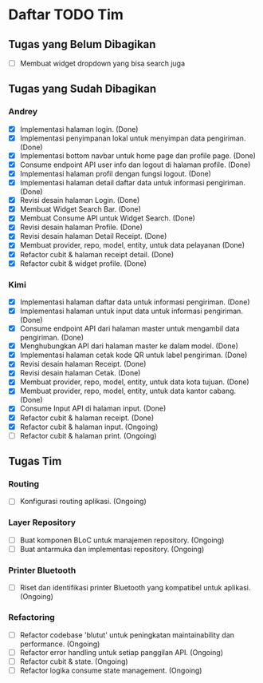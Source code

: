 # Daftar TODO Tim

## Tugas yang Belum Dibagikan

- [ ] Membuat widget dropdown yang bisa search juga

## Tugas yang Sudah Dibagikan

### **Andrey**

- [x] Implementasi halaman login. (Done)
- [x] Implementasi penyimpanan lokal untuk menyimpan data pengiriman. (Done)
- [x] Implementasi bottom navbar untuk home page dan profile page. (Done)
- [x] Consume endpoint API user info dan logout di halaman profile. (Done)
- [x] Implementasi halaman profil dengan fungsi logout. (Done)
- [x] Implementasi halaman detail daftar data untuk informasi pengiriman. (Done)
- [x] Revisi desain halaman Login. (Done)
- [x] Membuat Widget Search Bar. (Done)
- [x] Membuat Consume API untuk Widget Search. (Done)
- [x] Revisi desain halaman Profile. (Done)
- [x] Revisi desain halaman Detail Receipt. (Done)
- [x] Membuat provider, repo, model, entity, untuk data pelayanan (Done)
- [x] Refactor cubit & halaman receipt detail. (Done)
- [x] Refactor cubit & widget profile. (Done)

### **Kimi**

- [x] Implementasi halaman daftar data untuk informasi pengiriman. (Done)
- [x] Implementasi halaman untuk input data untuk informasi pengiriman. (Done)
- [x] Consume endpoint API dari halaman master untuk mengambil data pengiriman. (Done)
- [x] Menghubungkan API dari halaman master ke dalam model. (Done)
- [x] Implementasi halaman cetak kode QR untuk label pengiriman. (Done)
- [x] Revisi desain halaman Receipt. (Done)
- [x] Revisi desain halaman Cetak. (Done)
- [x] Membuat provider, repo, model, entity, untuk data kota tujuan. (Done)
- [x] Membuat provider, repo, model, entity, untuk data kantor cabang. (Done)
- [x] Consume Input API di halaman input. (Done)
- [x] Refactor cubit & halaman receipt. (Done)
- [x] Refactor cubit & halaman input. (Ongoing)
- [ ] Refactor cubit & halaman print. (Ongoing)

## Tugas Tim

### Routing

- [ ] Konfigurasi routing aplikasi. (Ongoing)

### Layer Repository

- [ ] Buat komponen BLoC untuk manajemen repository. (Ongoing)
- [ ] Buat antarmuka dan implementasi repository. (Ongoing)

### Printer Bluetooth

- [ ] Riset dan identifikasi printer Bluetooth yang kompatibel untuk aplikasi. (Ongoing)

### Refactoring

- [ ] Refactor codebase 'blutut' untuk peningkatan maintainability dan performance. (Ongoing)
- [ ] Refactor error handling untuk setiap panggilan API. (Ongoing)
- [ ] Refactor cubit & state. (Ongoing)
- [ ] Refactor logika consume state management. (Ongoing)
